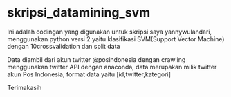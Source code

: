 # skripsi_datamining_svm

Ini adalah codingan yang digunakan untuk skripsi saya yannywulandari, menggunakan python versi 2 yaitu klasifikasi SVM(Support Vector Machine) dengan 10crossvalidation dan split data

Data diambil dari akun twitter @posindonesia dengan crawling menggunakan twitter API dengan anaconda, data merupakan milik twitter akun Pos Indonesia, format data yaitu [id,twitter,kategori]

Terimakasih
